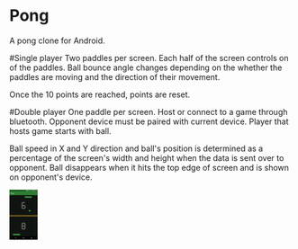 # Pong
A pong clone for Android.


#Single player
Two paddles per screen. Each half of the screen controls on of the paddles. Ball bounce angle changes depending on the whether the paddles are moving and the direction of their movement.

Once the 10 points are reached, points are reset.


#Double player
One paddle per screen. Host or connect to a game through bluetooth. Opponent device must be paired with current device. Player that hosts game starts with ball.

Ball speed in X and Y direction and ball's position is determined as a percentage of the screen's width and height when the data is sent over to opponent. Ball disappears when it hits the top edge of screen and is shown on opponent's device.

<img src="image.png" width="50px"/>

